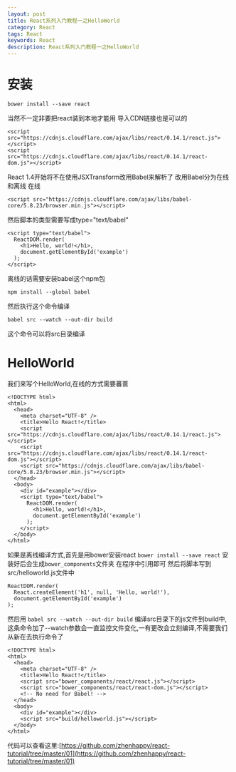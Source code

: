 ```yaml
---
layout: post
title: React系列入门教程一之HelloWorld
category: React
tags: React
keywords: React
description: React系列入门教程一之HelloWorld
---
```


# 安装

    bower install --save react

当然不一定非要把react装到本地才能用
导入CDN链接也是可以的

    <script src="https://cdnjs.cloudflare.com/ajax/libs/react/0.14.1/react.js"></script>
    <script src="https://cdnjs.cloudflare.com/ajax/libs/react/0.14.1/react-dom.js"></script>

React 1.4开始将不在使用JSXTransform改用Babel来解析了
改用Babel分为在线和离线
在线

    <script src="https://cdnjs.cloudflare.com/ajax/libs/babel-core/5.8.23/browser.min.js"></script>

然后脚本的类型需要写成type="text/babel"

    <script type="text/babel">
      ReactDOM.render(
        <h1>Hello, world!</h1>,
        document.getElementById('example')
      );
    </script>

离线的话需要安装babel这个npm包

    npm install --global babel

然后执行这个命令编译

    babel src --watch --out-dir build

这个命令可以将src目录编译

# HelloWorld
我们来写个HelloWorld,在线的方式需要蕃蔷

    <!DOCTYPE html>
    <html>
      <head>
        <meta charset="UTF-8" />
        <title>Hello React!</title>
        <script src="https://cdnjs.cloudflare.com/ajax/libs/react/0.14.1/react.js"></script>
        <script src="https://cdnjs.cloudflare.com/ajax/libs/react/0.14.1/react-dom.js"></script>
        <script src="https://cdnjs.cloudflare.com/ajax/libs/babel-core/5.8.23/browser.min.js"></script>
      </head>
      <body>
        <div id="example"></div>
        <script type="text/babel">
          ReactDOM.render(
            <h1>Hello, world!</h1>,
            document.getElementById('example')
          );
        </script>
      </body>
    </html>

如果是离线编译方式,首先是用bower安装react
`bower install --save react`
安装好后会生成`bower_components`文件夹
在程序中引用即可
然后将脚本写到src/helloworld.js文件中

    ReactDOM.render(
      React.createElement('h1', null, 'Hello, world!'),
      document.getElementById('example')
    );

然后用
`babel src --watch --out-dir build`
编译src目录下的js文件到build中,这条命令加了--watch参数会一直监控文件变化,一有更改会立刻编译,不需要我们从新在去执行命令了

    <!DOCTYPE html>
    <html>
      <head>
        <meta charset="UTF-8" />
        <title>Hello React!</title>
        <script src="bower_components/react/react.js"></script>
        <script src="bower_components/react/react-dom.js"></script>
        <!-- No need for Babel! -->
      </head>
      <body>
        <div id="example"></div>
        <script src="build/helloworld.js"></script>
      </body>
    </html>

代码可以查看这里:[https://github.com/zhenhappy/react-tutorial/tree/master/01](https://github.com/zhenhappy/react-tutorial/tree/master/01)
